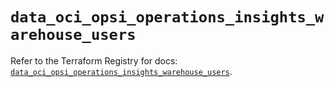 # `data_oci_opsi_operations_insights_warehouse_users`

Refer to the Terraform Registry for docs: [`data_oci_opsi_operations_insights_warehouse_users`](https://registry.terraform.io/providers/hashicorp/oci/7.19.0/docs/data-sources/opsi_operations_insights_warehouse_users).
